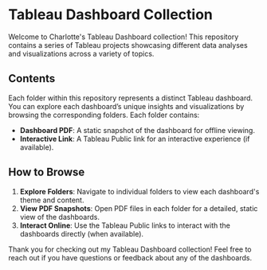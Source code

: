 # Tableau Dashboard Collection

Welcome to Charlotte's Tableau Dashboard collection! This repository contains a series of Tableau projects showcasing different data analyses and visualizations across a variety of topics.

## Contents

Each folder within this repository represents a distinct Tableau dashboard. You can explore each dashboard’s unique insights and visualizations by browsing the corresponding folders. Each folder contains:
- **Dashboard PDF**: A static snapshot of the dashboard for offline viewing.
- **Interactive Link**: A Tableau Public link for an interactive experience (if available).

## How to Browse

1. **Explore Folders**: Navigate to individual folders to view each dashboard's theme and content.
2. **View PDF Snapshots**: Open PDF files in each folder for a detailed, static view of the dashboards.
3. **Interact Online**: Use the Tableau Public links to interact with the dashboards directly (when available).

Thank you for checking out my Tableau Dashboard collection! Feel free to reach out if you have questions or feedback about any of the dashboards.
